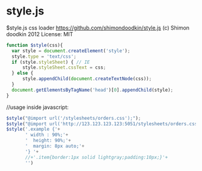 style.js
========

$style.js css loader
https://github.com/shimondoodkin/style.js
(c) Shimon doodkin 2012
License: MIT

```javascript
function $style(css){
  var style = document.createElement('style');
  style.type = 'text/css';  
  if (style.styleSheet) { // IE
      style.styleSheet.cssText = css;
  } else {
      style.appendChild(document.createTextNode(css));
  }
  document.getElementsByTagName('head')[0].appendChild(style);
}
```

//usage inside javascript:
```javascript
$style("@import url('/stylesheets/orders.css');");
$style("@import url('http://123.123.123.123:5051/stylesheets/orders.css');");
$style('.example {'+
       ' width : 90%;'+
       '  height: 90%;'+
       '  margin: 8px auto;'+
       '} '+
       //+'.item{border:1px solid lightgray;padding:10px;}'+
       '')
```
